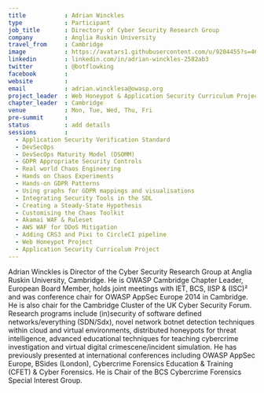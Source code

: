 ```yaml
---
title           : Adrian Winckles
type            : Participant
job_title       : Directory of Cyber Security Research Group
company         : Anglia Ruskin University
travel_from     : Cambridge
image           : https://avatars1.githubusercontent.com/u/9204455?s=460&v=4
linkedin        : linkedin.com/in/adrian-winckles-2582ab3
twitter         : @botflowking
facebook        :
website         : 
email           : adrian.wincklesa@owasp.org
project_leader  : Web Honeypot & Application Security Curriculum Project 
chapter_leader  : Cambridge
venue           : Mon, Tue, Wed, Thu, Fri
pre-summit      :
status          : add details
sessions        :
  - Application Security Verification Standard
  - DevSecOps
  - DevSecOps Maturity Model (DSOMM)
  - GDPR Appropriate Security Controls
  - Real world Chaos Engineering
  - Hands on Chaos Experiments
  - Hands-on GDPR Patterns
  - Using graphs for GDPR mappings and visualisations
  - Integrating Security Tools in the SDL
  - Creating a Steady-State Hypothesis
  - Customising the Chaos Toolkit
  - Akamai WAF & Ruleset
  - AWS WAF for DDoS Mitigation
  - Adding CRS3 and Pixi to CircleCI pipeline
  - Web Honeypot Project
  - Application Security Curriculum Project
---
```


Adrian Winckles is Director of the Cyber Security Research Group at Anglia Ruskin University, Cambridge. He is OWASP Cambridge Chapter Leader, European Board Member, holds joint meetings with IET, BCS, IISP & (ISC)² and was conference chair for OWASP AppSec Europe 2014 in Cambridge. He is also chair for the Cambridge Cluster of the UK Cyber Security Forum. Research programs include (in)security of software defined networks/everything (SDN/Sdx), novel network botnet detection techniques within cloud and virtual environments, distributed honeypots for threat intelligence, advanced educational techniques for teaching cybercrime investigation and virtual digital crimescene/incident simulation. He has previously presented at international conferences including OWASP AppSec Europe, BSides (London), Cybercrime Forensics Education & Training (CFET) & Cyber Forensics. He is Chair of the BCS Cybercrime Forensics Special Interest Group.
